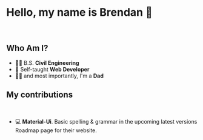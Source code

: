 # Hello, my name is Brendan 👋

</br>

## Who Am I?

- 👨‍🎓 B.S. **Civil Engineering** 
- 🌱 Self-taught **Web Developer**
- 👨‍👦 and most importantly, I'm a **Dad**

## My contributions

</br>

- 💻 **Material-Ui**. Basic spelling & grammar in the upcoming latest versions Roadmap page for their website. 
